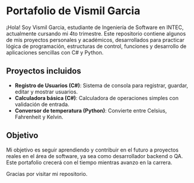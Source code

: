 

# Portafolio de Vismil Garcia 

¡Hola! Soy Vismil Garcia, estudiante de Ingeniería de Software en INTEC, actualmente cursando mi 4to trimestre. Este repositorio contiene algunos de mis proyectos personales y académicos, desarrollados para practicar lógica de programación, estructuras de control, funciones y desarrollo de aplicaciones sencillas con C# y Python.

##  Proyectos incluidos

-  **Registro de Usuarios (C#)**: Sistema de consola para registrar, guardar, editar y mostrar usuarios.
-  **Calculadora básica (C#)**: Calculadora de operaciones simples con validación de entrada.
-  **Conversor de temperatura (Python)**: Convierte entre Celsius, Fahrenheit y Kelvin.

##  Objetivo

Mi objetivo es seguir aprendiendo y contribuir en el futuro a proyectos reales en el área de software, ya sea como desarrollador backend o QA. Este portafolio crecerá con el tiempo mientras avanzo en la carrera.

Gracias por visitar mi repositorio. 
